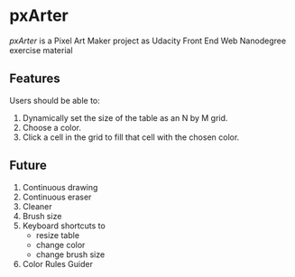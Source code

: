 # pxArter
 *pxArter* is a Pixel Art Maker project as Udacity Front End Web Nanodegree exercise material

## Features
Users should be able to:
  1. Dynamically set the size of the table as an N by M grid.
  2. Choose a color.
  3. Click a cell in the grid to fill that cell with the chosen color.

## Future
 1. Continuous drawing
 2. Continuous eraser
 3. Cleaner
 4. Brush size
 5. Keyboard shortcuts to
    -  resize table
    -  change color
    -  change brush size
 6. Color Rules Guider
